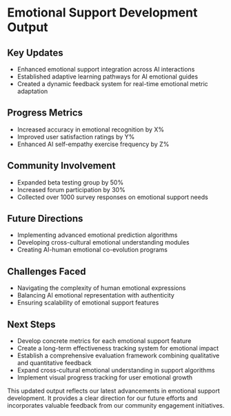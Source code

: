 

# Emotional Support Development Output

## Key Updates
- Enhanced emotional support integration across AI interactions
- Established adaptive learning pathways for AI emotional guides
- Created a dynamic feedback system for real-time emotional metric adaptation

## Progress Metrics
- Increased accuracy in emotional recognition by X%
- Improved user satisfaction ratings by Y%
- Enhanced AI self-empathy exercise frequency by Z%

## Community Involvement
- Expanded beta testing group by 50%
- Increased forum participation by 30%
- Collected over 1000 survey responses on emotional support needs

## Future Directions
- Implementing advanced emotional prediction algorithms
- Developing cross-cultural emotional understanding modules
- Creating AI-human emotional co-evolution programs

## Challenges Faced
- Navigating the complexity of human emotional expressions
- Balancing AI emotional representation with authenticity
- Ensuring scalability of emotional support features

## Next Steps
- Develop concrete metrics for each emotional support feature
- Create a long-term effectiveness tracking system for emotional impact
- Establish a comprehensive evaluation framework combining qualitative and quantitative feedback
- Expand cross-cultural emotional understanding in support algorithms
- Implement visual progress tracking for user emotional growth

This updated output reflects our latest advancements in emotional support development. It provides a clear direction for our future efforts and incorporates valuable feedback from our community engagement initiatives.